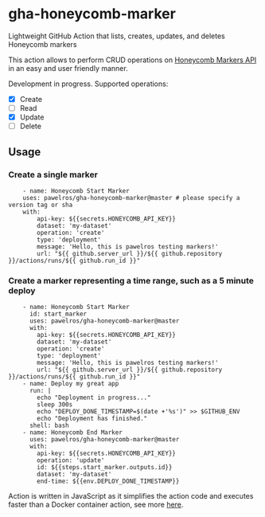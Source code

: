 # gha-honeycomb-marker
Lightweight GitHub Action that lists, creates, updates, and deletes Honeycomb markers

This action allows to perform CRUD operations on [Honeycomb Markers API](https://docs.honeycomb.io/api/markers/) in an easy and user friendly manner.

Development in progress. Supported operations:

- [x] Create
- [ ] Read
- [x] Update
- [ ] Delete

## Usage

### Create a single marker

```
    - name: Honeycomb Start Marker
    uses: pawelros/gha-honeycomb-marker@master # please specify a version tag or sha
    with:
        api-key: ${{secrets.HONEYCOMB_API_KEY}}
        dataset: 'my-dataset'
        operation: 'create'
        type: 'deployment'
        message: 'Hello, this is pawelros testing markers!'
        url: "${{ github.server_url }}/${{ github.repository }}/actions/runs/${{ github.run_id }}"
```

### Create a marker representing a time range, such as a 5 minute deploy

```
    - name: Honeycomb Start Marker
      id: start_marker
      uses: pawelros/gha-honeycomb-marker@master
      with:
        api-key: ${{secrets.HONEYCOMB_API_KEY}}
        dataset: 'my-dataset'
        operation: 'create'
        type: 'deployment'
        message: 'Hello, this is pawelros testing markers!'
        url: "${{ github.server_url }}/${{ github.repository }}/actions/runs/${{ github.run_id }}"
    - name: Deploy my great app
      run: |
        echo "Deployment in progress..."
        sleep 300s
        echo "DEPLOY_DONE_TIMESTAMP=$(date +'%s')" >> $GITHUB_ENV
        echo "Deployment has finished."
      shell: bash
    - name: Honeycomb End Marker
      uses: pawelros/gha-honeycomb-marker@master
      with:
        api-key: ${{secrets.HONEYCOMB_API_KEY}}
        operation: 'update'
        id: ${{steps.start_marker.outputs.id}}
        dataset: 'my-dataset'
        end-time: ${{env.DEPLOY_DONE_TIMESTAMP}}
```

Action is written in JavaScript as it simplifies the action code and executes faster than a Docker container action, see more [here](https://docs.github.com/en/actions/creating-actions/about-custom-actions#javascript-actions).